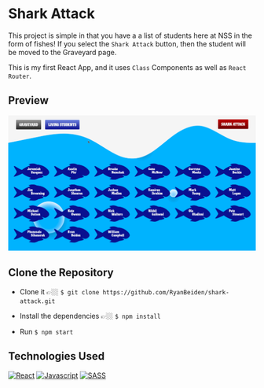 # Shark Attack

This project is simple in that you have a a list of students here at NSS in the form of fishes! If you select the `Shark Attack` button, then the student will be moved to the Graveyard page.

This is my first React App, and it uses `Class` Components as well as `React Router`.

## Preview

![Demo of Shark Attack React App](./gifs/shark-tank-demo-1.gif)

## Clone the Repository
- Clone it 👉🏼 `$ git clone https://github.com/RyanBeiden/shark-attack.git`

- Install the dependencies 👉🏼 `$ npm install`

- Run `$ npm start`

## Technologies Used
[![React](https://img.shields.io/badge/-React-2c9fcc?style=flat-square)](#) [![Javascript](https://img.shields.io/badge/-Javascript-2c9fcc?style=flat-square)](#) [![SASS](https://img.shields.io/badge/-SASS-2c9fcc?style=flat-square)](#)
